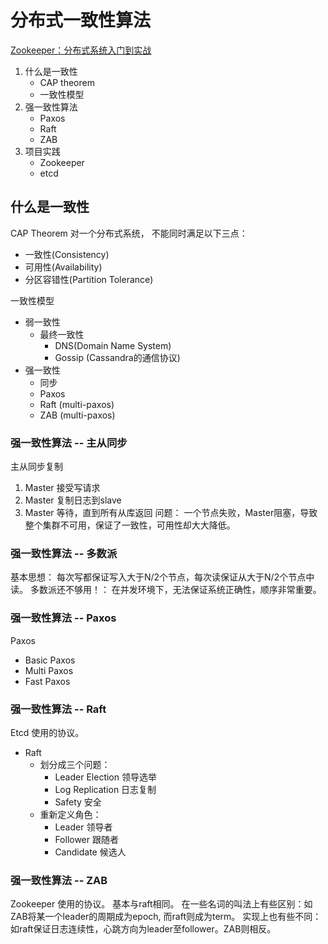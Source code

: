 # 分布式一致性算法
[Zookeeper：分布式系统入门到实战](https://www.youtube.com/watch?v=BhosKsE8up8)
1. 什么是一致性
    * CAP theorem
    * 一致性模型
2. 强一致性算法
    * Paxos
    * Raft
    * ZAB
3. 项目实践
    * Zookeeper
    * etcd

## 什么是一致性
CAP Theorem
对一个分布式系统， 不能同时满足以下三点：
* 一致性(Consistency)
* 可用性(Availability)
* 分区容错性(Partition Tolerance)

一致性模型
* 弱一致性
    - 最终一致性
        - DNS(Domain Name System)
        - Gossip (Cassandra的通信协议)
* 强一致性
    - 同步
    - Paxos
    - Raft (multi-paxos)
    - ZAB (multi-paxos)

### 强一致性算法 -- 主从同步
主从同步复制
1. Master 接受写请求
2. Master 复制日志到slave
3. Master 等待，直到所有从库返回
问题：
    一个节点失败，Master阻塞，导致整个集群不可用，保证了一致性，可用性却大大降低。

### 强一致性算法 -- 多数派
基本思想：
    每次写都保证写入大于N/2个节点，每次读保证从大于N/2个节点中读。
多数派还不够用！：
    在并发环境下，无法保证系统正确性，顺序非常重要。

### 强一致性算法 -- Paxos
Paxos
* Basic Paxos
* Multi Paxos
* Fast Paxos

### 强一致性算法 -- Raft
Etcd 使用的协议。
* Raft
    * 划分成三个问题：
        - Leader Election 领导选举
        - Log Replication 日志复制
        - Safety 安全
    * 重新定义角色：
        - Leader   领导者
        - Follower 跟随者
        - Candidate 候选人

### 强一致性算法 -- ZAB
Zookeeper 使用的协议。
基本与raft相同。
在一些名词的叫法上有些区别：如ZAB将某一个leader的周期成为epoch, 而raft则成为term。
实现上也有些不同：如raft保证日志连续性，心跳方向为leader至follower。ZAB则相反。

